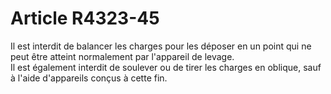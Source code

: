# Article R4323-45

  
Il est interdit de balancer les charges pour les déposer en un point qui ne peut être atteint normalement par l'appareil de levage.   
Il est également interdit de soulever ou de tirer les charges en oblique, sauf à l'aide d'appareils conçus à cette fin.